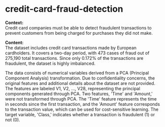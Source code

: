 # credit-card-fraud-detection
**Context:**  
Credit card companies must be able to detect fraudulent transactions to prevent customers from being charged for purchases they did not make.

**Content:**  
The dataset includes credit card transactions made by European cardholders. It covers a two-day period, with 473 cases of fraud out of 275,190 total transactions. Since only 0.172% of the transactions are fraudulent, the dataset is highly imbalanced.  

The data consists of numerical variables derived from a PCA (Principal Component Analysis) transformation. Due to confidentiality concerns, the original features and additional details about the dataset are not provided. The features are labeled V1, V2, ..., V28, representing the principal components generated through PCA. Two features, 'Time' and 'Amount,' were not transformed through PCA. The 'Time' feature represents the time in seconds since the first transaction, and the 'Amount' feature corresponds to the transaction value, which can be used for cost-sensitive learning. The target variable, 'Class,' indicates whether a transaction is fraudulent (1) or not (0).
